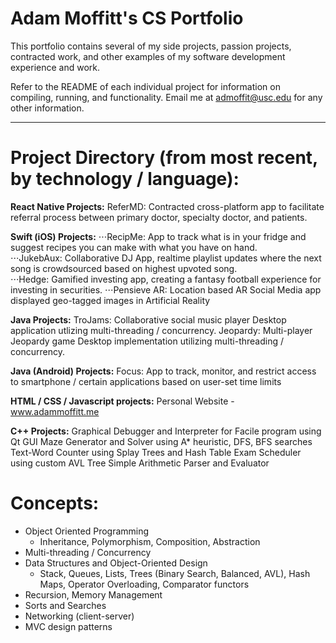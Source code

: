 # Adam Moffitt's CS Portfolio

This portfolio contains several of my side projects, passion projects, contracted work, and other examples of my software development experience and work.

Refer to the README of each individual project for information on compiling, running, and functionality. Email me at admoffit@usc.edu for any other information.

----

# Project Directory (from most recent, by technology / language):

__React Native Projects:__
	ReferMD: Contracted cross-platform app to facilitate referral process between primary doctor, specialty doctor, and patients. 
	
__Swift (iOS) Projects:__
⋅⋅⋅RecipMe: App to track what is in your fridge and suggest recipes you can make with what you have on hand.  
⋅⋅⋅JukebAux: Collaborative DJ App, realtime playlist updates where the next song is crowdsourced based on highest upvoted song.  
⋅⋅⋅Hedge: Gamified investing app, creating a fantasy football experience for investing in securities. 
⋅⋅⋅Pensieve AR: Location based AR Social Media app displayed geo-tagged images in Artificial Reality
	
__Java Projects:__
	TroJams: Collaborative social music player Desktop application utlizing multi-threading / concurrency.
	Jeopardy: Multi-player Jeopardy game Desktop implementation utilizing multi-threading / concurrency.

__Java (Android) Projects:__
	Focus: App to track, monitor, and restrict access to smartphone / certain applications based on user-set time limits 
	
__HTML / CSS / Javascript projects:__
	Personal Website - www.adammoffitt.me

__C++ Projects:__
	Graphical Debugger and Interpreter for Facile program using Qt GUI
	Maze Generator and Solver using A* heuristic, DFS, BFS searches
	Text-Word Counter using Splay Trees and Hash Table
	Exam Scheduler using custom AVL Tree
	Simple Arithmetic Parser and Evaluator

# Concepts:
  * Object Oriented Programming
      * Inheritance, Polymorphism, Composition, Abstraction
  * Multi-threading / Concurrency
  * Data Structures and Object-Oriented Design
      * Stack, Queues, Lists, Trees (Binary Search, Balanced, AVL), Hash Maps,
		Operator Overloading, Comparator functors  
  * Recursion, Memory Management  
  * Sorts and Searches  
  * Networking (client-server)
  * MVC design patterns
